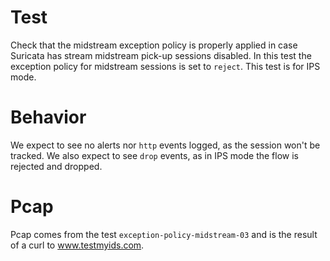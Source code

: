 # Test

Check that the midstream exception policy is properly applied in case Suricata
has stream midstream pick-up sessions disabled. In this test the exception policy
for midstream sessions is set to ``reject``. This test is for IPS mode.

# Behavior

We expect to see no alerts nor ``http`` events logged, as the session won't be
tracked. We also expect to see ``drop`` events, as in IPS mode the flow is
rejected and dropped.

# Pcap

Pcap comes from the test ``exception-policy-midstream-03`` and is the result of a
curl to www.testmyids.com.

